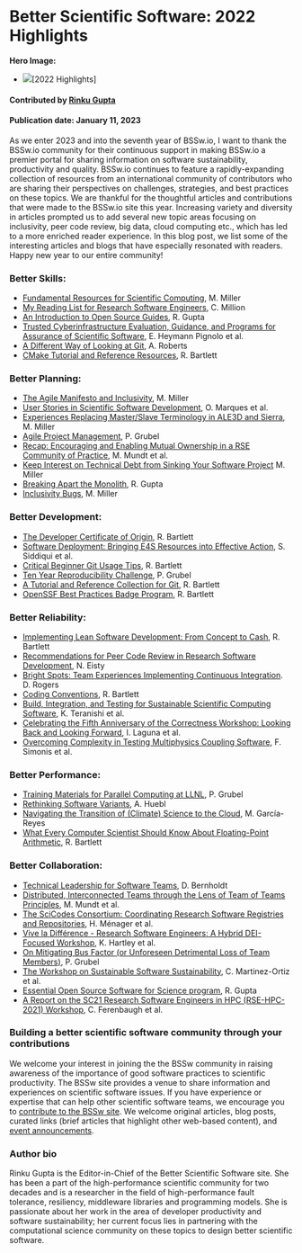 # Better Scientific Software: 2022 Highlights

**Hero Image:**
- <img src="../../images/Blog_2301_YIRMontage.png" />[2022 Highlights]

#### Contributed by [Rinku Gupta](https://github.com/rinkug "Rinku Gupta GitHub Profile")

#### Publication date: January 11, 2023

As we enter 2023 and into the seventh year of BSSw.io, I want to thank the BSSw.io community for their continuous  support in making BSSw.io a premier portal for sharing information on software sustainability, productivity and quality.  BSSw.io continues to feature a rapidly-expanding collection of resources from an international community of contributors who are sharing their perspectives on challenges, strategies, and best practices on these topics. We are thankful for the thoughtful articles and contributions that were made to the BSSw.io site this year. Increasing variety and diversity in articles prompted us to add several new topic areas focusing on inclusivity, peer code review, big data, cloud computing etc., which has led to a more enriched reader experience.   In this blog post, we list some of the interesting articles and blogs that have especially resonated with readers. Happy new year to our entire community!

### Better Skills:
- [Fundamental Resources for Scientific Computing](https://bssw.io/items/fundamental-resources-for-scientific-computing), M. Miller
- [My Reading List for Research Software Engineers](https://bssw.io/blog_posts/my-reading-list-for-research-software-engineers), C. Million
- [An Introduction to Open Source Guides](https://bssw.io/items/an-introduction-to-open-source-guides), R. Gupta
- [Trusted Cyberinfrastructure Evaluation, Guidance, and Programs for Assurance of Scientific Software](https://bssw.io/blog_posts/trusted-cyberinfrastructure-evaluation-guidance-and-programs-for-assurance-of-scientific-software), E. Heymann Pignolo et al.
- [A Different Way of Looking at Git](https://bssw.io/blog_posts/a-different-way-of-looking-at-git), A. Roberts
- [CMake Tutorial and Reference Resources](https://bssw.io/items/cmake-tutorial-and-reference-resources), R. Bartlett

### Better Planning:
- [The Agile Manifesto and Inclusivity](https://bssw.io/items/the-agile-manifesto-and-inclusivity), M. Miller
- [User Stories in Scientific Software Development](https://bssw.io/blog_posts/user-stories-in-scientific-software-development), O. Marques et al.
- [Experiences Replacing Master/Slave Terminology in ALE3D and Sierra](https://bssw.io/blog_posts/experiences-replacing-master-slave-terminology-in-ale3d-and-sierra), M. Miller
- [Agile Project Management](https://bssw.io/items/agile-project-management), P. Grubel
- [Recap: Encouraging and Enabling Mutual Ownership in a RSE Community of Practice](https://bssw.io/blog_posts/recap-encouraging-and-enabling-mutual-ownership-in-a-rse-community-of-practice), M. Mundt et al. 
- [Keep Interest on Technical Debt from Sinking Your Software Project](https://bssw.io/items/keep-interest-on-technical-debt-from-sinking-your-software-project) M. Miller
- [Breaking Apart the Monolith](https://bssw.io/items/breaking-apart-the-monolith), R. Gupta
- [Inclusivity Bugs](https://bssw.io/items/inclusivity-bugs), M. Miller

### Better Development:
- [The Developer Certificate of Origin](https://bssw.io/items/the-developer-certificate-of-origin), R. Bartlett
- [Software Deployment: Bringing E4S Resources into Effective Action](https://bssw.io/blog_posts/software-deployment-bringing-e4s-resources-into-effective-action), S. Siddiqui et al.
- [Critical Beginner Git Usage Tips](https://bssw.io/items/critical-beginner-git-usage-tips), R. Bartlett
- [Ten Year Reproducibility Challenge](https://bssw.io/items/ten-year-reproducibility-challenge), P. Grubel
- [A Tutorial and Reference Collection for Git](https://bssw.io/items/a-tutorial-and-reference-collection-for-git), R. Bartlett
- [OpenSSF Best Practices Badge Program](https://bssw.io/items/openssf-best-practices-badge-program), R. Bartlett

### Better Reliability:
- [Implementing Lean Software Development: From Concept to Cash](https://bssw.io/items/implementing-lean-software-development-from-concept-to-cash), R. Bartlett
- [Recommendations for Peer Code Review in Research Software Development](https://bssw.io/blog_posts/recommendations-for-peer-code-review-in-research-software-development), N. Eisty
- [Bright Spots: Team Experiences Implementing Continuous Integration](https://bssw.io/blog_posts/bright-spots-team-experiences-implementing-continuous-integration). D. Rogers
- [Coding Conventions](https://bssw.io/items/coding-conventions), R. Bartlett
- [Build, Integration, and Testing for Sustainable Scientific Computing Software](https://bssw.io/blog_posts/build-integration-and-testing-for-sustainable-scientific-computing-software), K. Teranishi et al.
- [Celebrating the Fifth Anniversary of the Correctness Workshop: Looking Back and Looking Forward](https://bssw.io/blog_posts/celebrating-the-fifth-anniversary-of-the-correctness-workshop-looking-back-and-looking-forward), I. Laguna et al.
- [Overcoming Complexity in Testing Multiphysics Coupling Software](https://bssw.io/blog_posts/overcoming-complexity-in-testing-multiphysics-coupling-software), F. Simonis et al.

### Better Performance:
- [Training Materials for Parallel Computing at LLNL](https://bssw.io/items/training-materials-for-parallel-computing-at-llnl), P. Grubel 
- [Rethinking Software Variants](https://bssw.io/blog_posts/rethinking-software-variants), A. Huebl
- [Navigating the Transition of (Climate) Science to the Cloud](https://bssw.io/blog_posts/navigating-the-transition-of-climate-science-to-the-cloud), M. García-Reyes
- [What Every Computer Scientist Should Know About Floating-Point Arithmetic](https://bssw.io/items/what-every-computer-scientist-should-know-about-floating-point-arithmetic), R. Bartlett

### Better Collaboration:
- [Technical Leadership for Software Teams](https://bssw.io/items/technical-leadership-for-software-teams), D. Bernholdt
- [Distributed, Interconnected Teams through the Lens of Team of Teams Principles](https://bssw.io/blog_posts/distributed-interconnected-teams-through-the-lens-of-team-of-teams-principles), M. Mundt et al.
- [The SciCodes Consortium: Coordinating Research Software Registries and Repositories](https://bssw.io/blog_posts/the-scicodes-consortium-coordinating-research-software-registries-and-repositories), H. Ménager et al.
- [Vive la Différence - Research Software Engineers: A Hybrid DEI-Focused Workshop](https://bssw.io/blog_posts/vive-la-difference-research-software-engineers-a-hybrid-dei-focused-workshop), K. Hartley et al.
- [On Mitigating Bus Factor (or Unforeseen Detrimental Loss of Team Members)](https://bssw.io/items/on-mitigating-bus-factor-or-unforeseen-detrimental-loss-of-team-members), P. Grubel
- [The Workshop on Sustainable Software Sustainability](https://bssw.io/blog_posts/the-workshop-on-sustainable-software-sustainability), C. Martinez-Ortiz et al.
- [Essential Open Source Software for Science program](https://bssw.io/items/essential-open-source-software-for-science-program), R. Gupta
- [A Report on the SC21 Research Software Engineers in HPC (RSE-HPC-2021) Workshop](https://bssw.io/blog_posts/a-report-on-the-sc21-research-software-engineers-in-hpc-rse-hpc-2021-workshop), C. Ferenbaugh et al.

### Building a better scientific software community through your contributions
We welcome your interest in joining the the BSSw community in raising awareness of the importance of good software practices to scientific productivity.  The BSSw site provides a venue to share information and experiences on scientific software issues.   If you have experience or expertise that can help other scientific software teams, we encourage you to [contribute to the BSSw site](https://bssw.io/pages/what-to-contribute-content-for-better-scientific-software).  We welcome original articles, blog posts, curated links (brief articles that highlight other web-based content), and [event announcements](https://bssw.io/events).

### Author bio
Rinku Gupta is the Editor-in-Chief of the Better Scientific Software site. She has been a part of the high-performance scientific community for two decades and is a researcher in the field of high-performance fault tolerance, resiliency, middleware libraries and programming models. She is passionate about her work in the area of developer productivity and software sustainability; her current focus lies in partnering with the computational science community on these topics to design better scientific software.

<!---
Publish: yes
Track: community
Pinned: no
RSS Update: 2023-01-11
Topics: projects and organizations
--->

